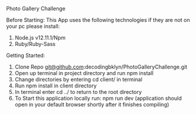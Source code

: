 Photo Gallery Challenge


Before Starting: 
This App uses the following technologies if they are not on your pc please install:
1. Node.js v12.11.1/Npm
2. Ruby/Ruby-Sass  

Getting Started: 
1. Clone Repo git@github.com:decodingbklyn/PhotoGalleryChallenge.git
2. Open up terminal in project directory and run npm install
3. Change directories by entering cd client/ in terminal
4. Run npm install in client directory
5. In terminal enter cd ../ to return to the root directory 
6. To Start this application locally run: npm run dev (application should open in your default browser shortly after it finishes compiling)